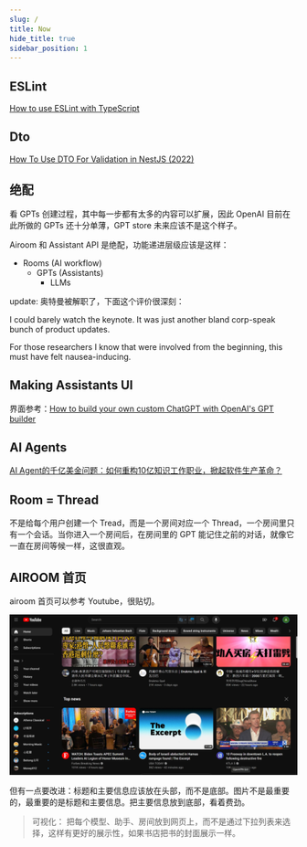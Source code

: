 ```yaml
---
slug: /
title: Now
hide_title: true
sidebar_position: 1
---
```


## ESLint

[How to use ESLint with TypeScript](https://khalilstemmler.com/blogs/typescript/eslint-for-typescript/)


## Dto

[How To Use DTO For Validation in NestJS (2022)](https://betterprogramming.pub/how-to-use-data-transfer-objects-dto-for-validation-in-nest-js-7ff95309f650)


## 绝配

看 GPTs 创建过程，其中每一步都有太多的内容可以扩展，因此 OpenAI 目前在此所做的 GPTs 还十分单薄，GPT store 未来应该不是这个样子。

Airoom 和 Assistant API 是绝配，功能递进层级应该是这样：

- Rooms (AI workflow)
  - GPTs (Assistants)
    - LLMs

update: 奥特曼被解职了，下面这个评价很深刻：

I could barely watch the keynote. It was just another bland corp-speak bunch of product updates.

For those researchers I know that were involved from the beginning, this must have felt nausea-inducing.


## Making Assistants UI

界面参考：[How to build your own custom ChatGPT with OpenAI's GPT builder](https://zapier.com/blog/custom-chatgpt/)


## AI Agents

[AI Agent的千亿美金问题：如何重构10亿知识工作职业，掀起软件生产革命？](https://mp.weixin.qq.com/s/JYu_oXWbWbasT1fcBRo-cA)


## Room = Thread

不是给每个用户创建一个 Tread，而是一个房间对应一个 Thread，一个房间里只有一个会话。当你进入一个房间后，在房间里的 GPT 能记住之前的对话，就像它一直在房间等候一样，这很直观。


## AIROOM 首页

airoom 首页可以参考 Youtube，很贴切。

![youtube](./images/youtube.png)

但有一点要改进：标题和主要信息应该放在头部，而不是底部。图片不是最重要的，最重要的是标题和主要信息。把主要信息放到底部，看着费劲。

> 可视化：
> 把每个模型、助手、房间放到网页上，而不是通过下拉列表来选择，这样有更好的展示性，如果书店把书的封面展示一样。




